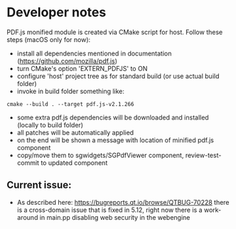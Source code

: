 # Developer notes

PDF.js monified module is created via CMake script for host.
Follow these steps (macOS only for now):
- install all dependencies mentioned in documentation (https://github.com/mozilla/pdf.js)
- turn CMake's option 'EXTERN_PDFJS' to ON
- configure 'host' project tree as for standard build (or use actual build folder)
- invoke in build folder something like:
```
cmake --build . --target pdf.js-v2.1.266
```
- some extra pdf.js dependencies will be downloaded and installed (locally to build folder)
- all patches will be automatically applied
- on the end will be shown a message with location of minified pdf.js component
- copy/move them to sgwidgets/SGPdfViewer component, review-test-commit to updated component


## Current issue:
- As described here: https://bugreports.qt.io/browse/QTBUG-70228 there is a cross-domain issue that is fixed in 5.12, right now there is a work-around in main.pp disabling web security in the webengine
